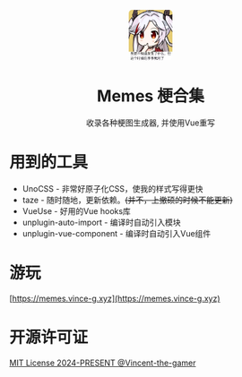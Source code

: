 <p align="center">
    <img src=".github/logo.jpg" alt="logo" style="height: 90px; border-radius: 6px;"/>
</p>

<h1 align="center">Memes 梗合集</h1>

<p align="center">收录各种梗图生成器, 并使用Vue重写</p>

# 用到的工具
- UnoCSS - 非常好原子化CSS，使我的样式写得更快
- taze - 随时随地，更新依赖。~~(并不，上撤硕的时候不能更新)~~
- VueUse - 好用的Vue hooks库
- unplugin-auto-import - 编译时自动引入模块
- unplugin-vue-component - 编译时自动引入Vue组件

# 游玩
[https://memes.vince-g.xyz](https://memes.vince-g.xyz)

# 开源许可证
[MIT License 2024-PRESENT @Vincent-the-gamer](./LICENSE)